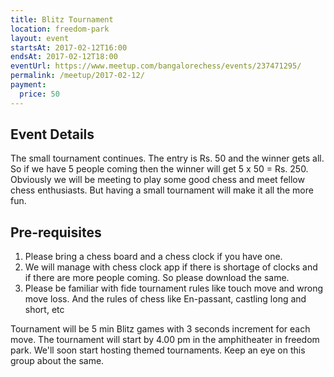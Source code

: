 ```yaml
---
title: Blitz Tournament
location: freedom-park
layout: event
startsAt: 2017-02-12T16:00
endsAt: 2017-02-12T18:00
eventUrl: https://www.meetup.com/bangalorechess/events/237471295/
permalink: /meetup/2017-02-12/
payment:
  price: 50
---
```

## Event Details
The small tournament continues. The entry is Rs. 50 and the winner gets all. So if we have 5 people coming then the winner will get 5 x 50 = Rs. 250. Obviously we will be meeting to play some good chess and meet fellow chess enthusiasts. But having a small tournament will make it all the more fun.

## Pre-requisites
1. Please bring a chess board and a chess clock if you have one.
1. We will manage with chess clock app if there is shortage of clocks and if there are more people coming. So please download the same.
1. Please be familiar with fide tournament rules like touch move and wrong move loss. And the rules of chess like En-passant, castling long and short, etc

Tournament will be 5 min Blitz games with 3 seconds increment for each move. The tournament will start by 4.00 pm in the amphitheater in freedom park. We'll soon start hosting themed tournaments. Keep an eye on this group about the same.